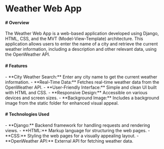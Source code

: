 # Weather Web App

<h4># Overview</h4>
The Weather Web App is a web-based application developed using Django, HTML, CSS, and the MVT (Model-View-Template) architecture. This application allows users to enter the name of a city and retrieve the current weather information, including a description and other relevant data, using the OpenWeather API.

<h4># Features</h4>
- **City Weather Search:** Enter any city name to get the current weather information.
- **Real-Time Data:** Fetches real-time weather data from the OpenWeather API.
- **User-Friendly Interface:** Simple and clean UI built with HTML and CSS.
- **Responsive Design:** Accessible on various devices and screen sizes.
- **Background Image:** Includes a background image from the static folder for enhanced visual appeal.

<h4># Technologies Used</h4>
- **Django:** Backend framework for handling requests and rendering views.
- **HTML:** Markup language for structuring the web pages.
- **CSS:** Styling the web pages for a visually appealing layout.
- **OpenWeather API:** External API for fetching weather data.
